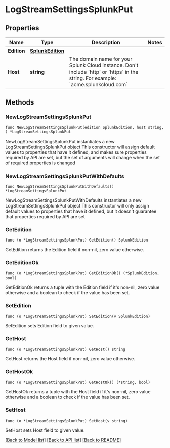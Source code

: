 # LogStreamSettingsSplunkPut

## Properties

Name | Type | Description | Notes
------------ | ------------- | ------------- | -------------
**Edition** | [**SplunkEdition**](SplunkEdition.md) |  | 
**Host** | **string** | The domain name for your Splunk Cloud instance. Don&#39;t include &#x60;http&#x60; or &#x60;https&#x60; in the string. For example: &#x60;acme.splunkcloud.com&#x60; | 

## Methods

### NewLogStreamSettingsSplunkPut

`func NewLogStreamSettingsSplunkPut(edition SplunkEdition, host string, ) *LogStreamSettingsSplunkPut`

NewLogStreamSettingsSplunkPut instantiates a new LogStreamSettingsSplunkPut object
This constructor will assign default values to properties that have it defined,
and makes sure properties required by API are set, but the set of arguments
will change when the set of required properties is changed

### NewLogStreamSettingsSplunkPutWithDefaults

`func NewLogStreamSettingsSplunkPutWithDefaults() *LogStreamSettingsSplunkPut`

NewLogStreamSettingsSplunkPutWithDefaults instantiates a new LogStreamSettingsSplunkPut object
This constructor will only assign default values to properties that have it defined,
but it doesn't guarantee that properties required by API are set

### GetEdition

`func (o *LogStreamSettingsSplunkPut) GetEdition() SplunkEdition`

GetEdition returns the Edition field if non-nil, zero value otherwise.

### GetEditionOk

`func (o *LogStreamSettingsSplunkPut) GetEditionOk() (*SplunkEdition, bool)`

GetEditionOk returns a tuple with the Edition field if it's non-nil, zero value otherwise
and a boolean to check if the value has been set.

### SetEdition

`func (o *LogStreamSettingsSplunkPut) SetEdition(v SplunkEdition)`

SetEdition sets Edition field to given value.


### GetHost

`func (o *LogStreamSettingsSplunkPut) GetHost() string`

GetHost returns the Host field if non-nil, zero value otherwise.

### GetHostOk

`func (o *LogStreamSettingsSplunkPut) GetHostOk() (*string, bool)`

GetHostOk returns a tuple with the Host field if it's non-nil, zero value otherwise
and a boolean to check if the value has been set.

### SetHost

`func (o *LogStreamSettingsSplunkPut) SetHost(v string)`

SetHost sets Host field to given value.



[[Back to Model list]](../README.md#documentation-for-models) [[Back to API list]](../README.md#documentation-for-api-endpoints) [[Back to README]](../README.md)


